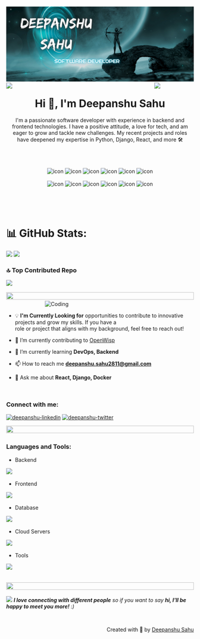 ![logo](banner.png)
<img align="left" src="https://user-images.githubusercontent.com/65187002/144930161-2f783401-8d27-4fdf-a2f7-cc0ba32f1f1f.gif" width="21%" style="display:inline;"><img align="right" src="https://user-images.githubusercontent.com/65187002/144930161-2f783401-8d27-4fdf-a2f7-cc0ba32f1f1f.gif" width="21%" style="display:inline;">

<h1 align="center">Hi 👋, I'm Deepanshu Sahu</h1>

<div align="center" style="max-width: 800px; margin: auto;">
  <p>I'm a passionate software developer with experience in backend and frontend technologies. I have a positive attitude, a love for tech, and am eager to grow and tackle new challenges. My recent projects and roles have deepened my expertise in Python, Django, React, and more 🛠️</p>
</div>

<br><br>


<div align="center">
 <img src="https://techstack-generator.vercel.app/cpp-icon.svg" alt="icon" width="50" height="50" />
 <img src="https://techstack-generator.vercel.app/python-icon.svg" alt="icon" width="50" height="50" />
 <img src="https://techstack-generator.vercel.app/django-icon.svg" alt="icon" width="50" height="50" />
 <img src="https://techstack-generator.vercel.app/mysql-icon.svg" alt="icon" width="50" height="50" />
 <img src="https://techstack-generator.vercel.app/docker-icon.svg" alt="icon" width="50" height="50" />
 <img src="https://techstack-generator.vercel.app/aws-icon.svg" alt="icon" width="50" height="50" />
</div>

<br>

<div align="center">
  <img src="https://techstack-generator.vercel.app/react-icon.svg" alt="icon" width="50" height="50" />
  <img src="https://techstack-generator.vercel.app/js-icon.svg" alt="icon"width="50" height="50" />
  <img src="https://techstack-generator.vercel.app/ts-icon.svg" alt="icon" width="50" height="50" />
  <img src="https://techstack-generator.vercel.app/redux-icon.svg" alt="icon" width="50" height="50" />
  <img src="https://techstack-generator.vercel.app/restapi-icon.svg" alt="icon" width="50" height="50" />
  <img src="https://techstack-generator.vercel.app/nginx-icon.svg" alt="icon" width="50" height="50" />
</div>

<br><br>
<img src="https://i.imgur.com/dBaSKWF.gif" height="10" width="100%">

# 📊 GitHub Stats:
![](https://github-readme-stats.vercel.app/api?username=dee077&theme=radical&hide_border=false&include_all_commits=false&count_private=true)
![](https://github-readme-streak-stats.herokuapp.com/?user=dee077&theme=radical&hide_border=false)<br/>
### 🔝 Top Contributed Repo
![](https://github-contributor-stats.vercel.app/api?username=dee077&limit=5&theme=dark&combine_all_yearly_contributions=true)

<img src="https://i.imgur.com/dBaSKWF.gif" height="20" width="100%">

<img align="right" alt="Coding" width="400" src="https://user-images.githubusercontent.com/74038190/229223263-cf2e4b07-2615-4f87-9c38-e37600f8381a.gif">
<br><br>

- 💡 **I'm Currently Looking for** opportunities to contribute to innovative projects and grow my skills. If you have a  
  role or project that aligns with my background, feel free to reach out!

- 🔭 I’m currently contributing to [OpenWisp](https://github.com/openwisp)

- 🌱 I’m currently learning **DevOps, Backend**

- 📫 How to reach me **deepanshu.sahu2811@gmail.com**

- 💬 Ask me about **React, Django, Docker**

<br>
<h3 align="left">Connect with me:</h3>


<a href="https://linkedin.com/in/deepanshu-sahu-1a14151a8" target="blank"><img align="" src="https://raw.githubusercontent.com/rahuldkjain/github-profile-readme-generator/master/src/images/icons/Social/linked-in-alt.svg" alt="deepanshu-linkedin" height="30" width="40" /></a>
<a href="https://x.com/DeepanshuS2156" target="blank"><img align="" src="https://raw.githubusercontent.com/rahuldkjain/github-profile-readme-generator/master/src/images/icons/Social/twitter.svg" alt="deepanshu-twitter" height="30" width="40" /></a>

<img src="https://i.imgur.com/dBaSKWF.gif" height="20" width="100%">

<h3 align="left">Languages and Tools:</h3>

- Backend
<p align="left">
  <a href="https://skillicons.dev">
    <img src="https://skillicons.dev/icons?i=django,nodejs,fastapi,express" />
  </a>
</p>

- Frontend
<p align="left">
  <a href="https://skillicons.dev">
    <img src="https://skillicons.dev/icons?i=ts,js,react,redux,tailwind,materialui" />
  </a>
</p>

- Database
<p align="left">
  <a href="https://skillicons.dev">
    <img src="https://skillicons.dev/icons?i=mongodb,mysql,postgresql" />
  </a>
</p>

- Cloud Servers
<p align="left">
  <a href="https://skillicons.dev">
    <img src="https://skillicons.dev/icons?i=aws,firebase,cloudflare" />
  </a>
</p>

- Tools
<p align="left">
  <a href="https://skillicons.dev">
    <img src="https://skillicons.dev/icons?i=git,github,docker,vscode,postman,linux" />
  </a>
</p>

<br/>

<img src="https://i.imgur.com/dBaSKWF.gif" height="20" width="100%">

<img src="https://media.giphy.com/media/LnQjpWaON8nhr21vNW/giphy.gif" width="60"> <em><b>I love connecting with different people</b> so if you want to say <b>hi, I'll be happy to meet you more!</b> :)</em>

<br>
<p align="right" > Created with 🧡 by <a href="https://deepanshu-sahu-portfolio.netlify.app/">Deepanshu Sahu</a></p>
